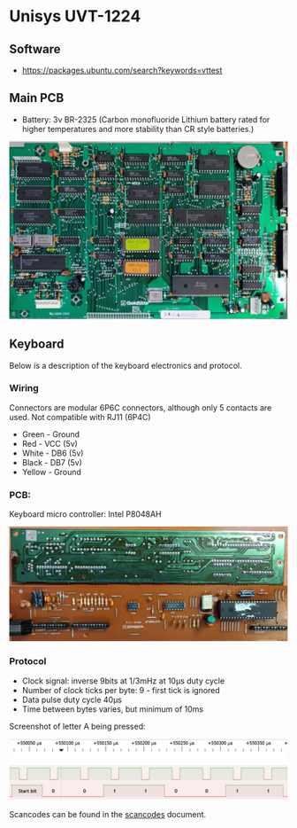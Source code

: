 # Unisys UVT-1224

## Software

+ https://packages.ubuntu.com/search?keywords=vttest

## Main PCB

+ Battery: 3v BR-2325 (Carbon monofluoride Lithium battery rated for higher temperatures and more stability than CR style batteries.)

![Main PCB](images/main-pcb.jpg?raw=true "Main PCB")

## Keyboard

Below is a description of the keyboard electronics and protocol.

### Wiring 

Connectors are modular 6P6C connectors, although only 5 contacts are used. Not compatible with RJ11 (6P4C)

+ Green - Ground
+ Red - VCC (5v)
+ White - DB6 (5v)
+ Black - DB7 (5v)
+ Yellow - Ground

### PCB:

Keyboard micro controller: Intel P8048AH

![Keyboard PCB](images/keyboard-pcb.jpg?raw=true "Keyboard PCB")

### Protocol

+ Clock signal: inverse 9bits at 1/3mHz at 10μs duty cycle
+ Number of clock ticks per byte: 9 - first tick is ignored
+ Data pulse duty cycle 40μs
+ Time between bytes varies, but minimum of 10ms

Screenshot of letter A being pressed:

![Protocol](images/protocol.png?raw=true "Protocol")

Scancodes can be found in the [scancodes](scancodes.md) document.